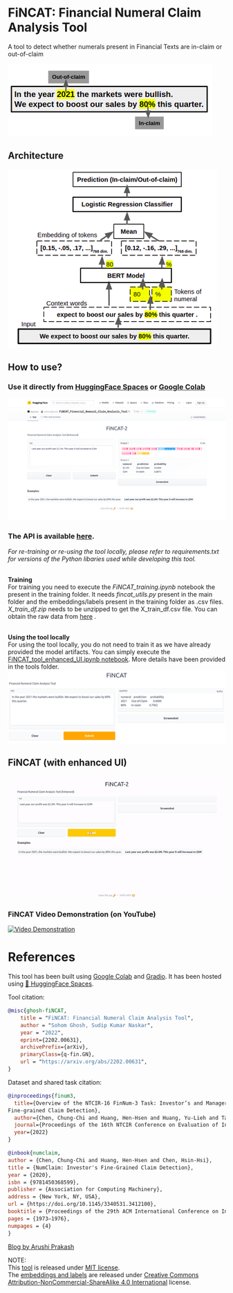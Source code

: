 # FiNCAT: Financial Numeral Claim Analysis Tool

A tool to detect whether numerals present in Financial Texts are in-claim or out-of-claim

![alt text](https://github.com/sohomghosh/FiNCAT_Financial_Numeral_Claim_Analysis_Tool/blob/main/FiNCAT_intro.png)

## Architecture
![alt text](https://github.com/sohomghosh/FiNCAT_Financial_Numeral_Claim_Analysis_Tool/blob/main/system-diagram.png)

## How to use? <br>

### Use it directly from [HuggingFace Spaces](https://huggingface.co/spaces/sohomghosh/FiNCAT_Financial_Numeral_Claim_Analysis_Tool) or [Google Colab](https://colab.research.google.com/drive/1OEN48pPaEFAXiB972tYjC0Llfo0qrLcN?usp=sharing)
![alt text](https://github.com/sohomghosh/FiNCAT_Financial_Numeral_Claim_Analysis_Tool/blob/main/HF_Spaces_FiNCAT-2.png)
### The API is available [here](https://hf.space/gradioiframe/sohomghosh/FiNCAT_Financial_Numeral_Claim_Analysis_Tool/api).

*For re-training or re-using the tool locally, please refer to requirements.txt for versions of the Python libaries used while developing this tool.*

<br>**Training**<br>
For training you need to execute the *FiNCAT_training.ipynb* notebook the present in the training folder. It needs *fincat_utils.py* present in the main folder and the embeddings/labels present in the training folder as .csv files. *X_train_df.zip* needs to be unzipped to get the X_train_df.csv file. You can obtain the raw data from [here](https://sites.google.com/nlg.csie.ntu.edu.tw/finnum3/data) .<br>

<br>**Using the tool locally**<br>
For using the tool locally, you do not need to train it as we have already provided the model artifacts. You can simply execute the [FiNCAT_tool_enhanced_UI.ipynb notebook](https://github.com/sohomghosh/FiNCAT_Financial_Numeral_Claim_Analysis_Tool/blob/main/tool/FiNCAT_tool_enhanced_UI.ipynb). More details have been provided in the tools folder.
![alt text](https://github.com/sohomghosh/FiNCAT_Financial_Numeral_Claim_Analysis_Tool/blob/main/FiNCAT.png)

## FiNCAT (with enhanced UI)
![alt text](https://github.com/sohomghosh/FiNCAT_Financial_Numeral_Claim_Analysis_Tool/blob/main/FiNCAT-2_short_demo.gif)

### FiNCAT Video Demonstration (on YouTube)
[![Video Demonstration](https://img.youtube.com/vi/5GmtiOKWSwc/0.jpg)](https://www.youtube.com/watch?v=5GmtiOKWSwc)

# References

This tool has been built using [Google Colab](https://colab.research.google.com/) and [Gradio](https://gradio.app/). It has been hosted using [🤗 HuggingFace Spaces](https://huggingface.co/spaces/).

Tool citation:
```bibtex 
@misc{ghosh-fiNCAT,
    title = "FiNCAT: Financial Numeral Claim Analysis Tool",
    author = "Sohom Ghosh, Sudip Kumar Naskar",
    year = "2022",
    eprint={2202.00631},
    archivePrefix={arXiv},
    primaryClass={q-fin.GN},
    url = "https://arxiv.org/abs/2202.00631",
}
```

Dataset and shared task citation:
```bibtex
@inproceedings{finum3,
  title={Overview of the NTCIR-16 FinNum-3 Task: Investor’s and Manager’s 
Fine-grained Claim Detection},
  author={Chen, Chung-Chi and Huang, Hen-Hsen and Huang, Yu-Lieh and Takamura, Hiroya and Chen, Hsin-Hsi},
  journal={Proceedings of the 16th NTCIR Conference on Evaluation of Information Access Technologies, Tokyo Japan},
  year={2022}
}
```

```bibtex 
@inbook{numclaim,
author = {Chen, Chung-Chi and Huang, Hen-Hsen and Chen, Hsin-Hsi},
title = {NumClaim: Investor's Fine-Grained Claim Detection},
year = {2020},
isbn = {9781450368599},
publisher = {Association for Computing Machinery},
address = {New York, NY, USA},
url = {https://doi.org/10.1145/3340531.3412100},
booktitle = {Proceedings of the 29th ACM International Conference on Information &amp; Knowledge Management},
pages = {1973–1976},
numpages = {4}
}
```
[Blog by Arushi Prakash](https://towardsdatascience.com/3-types-of-contextualized-word-embeddings-from-bert-using-transfer-learning-81fcefe3fe6d)

NOTE: <br>
This [tool](https://github.com/sohomghosh/FiNCAT_Financial_Numeral_Claim_Analysis_Tool/tree/main/tool) is released under [MIT license](https://github.com/sohomghosh/FiNCAT_Financial_Numeral_Claim_Analysis_Tool/blob/main/tool/LICENSE.txt). <br>
The [embeddings and labels](https://github.com/sohomghosh/FiNCAT_Financial_Numeral_Claim_Analysis_Tool/tree/main/training) are released under [Creative Commons Attribution-NonCommercial-ShareAlike 4.0 International](https://github.com/sohomghosh/FiNCAT_Financial_Numeral_Claim_Analysis_Tool/blob/main/training/License.md) license.

